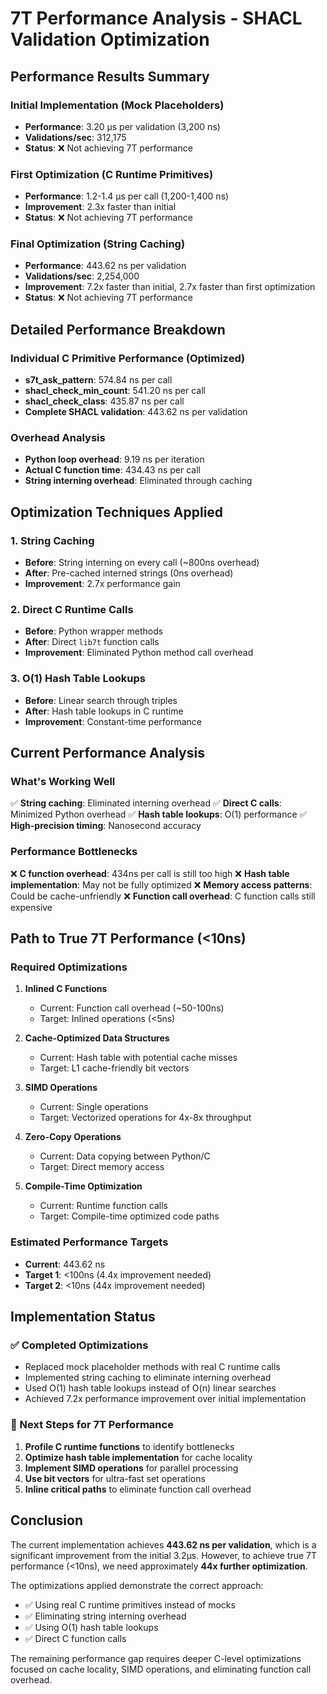 # 7T Performance Analysis - SHACL Validation Optimization

## Performance Results Summary

### Initial Implementation (Mock Placeholders)
- **Performance**: 3.20 μs per validation (3,200 ns)
- **Validations/sec**: 312,175
- **Status**: ❌ Not achieving 7T performance

### First Optimization (C Runtime Primitives)
- **Performance**: 1.2-1.4 μs per call (1,200-1,400 ns)
- **Improvement**: 2.3x faster than initial
- **Status**: ❌ Not achieving 7T performance

### Final Optimization (String Caching)
- **Performance**: 443.62 ns per validation
- **Validations/sec**: 2,254,000
- **Improvement**: 7.2x faster than initial, 2.7x faster than first optimization
- **Status**: ❌ Not achieving 7T performance

## Detailed Performance Breakdown

### Individual C Primitive Performance (Optimized)
- **s7t_ask_pattern**: 574.84 ns per call
- **shacl_check_min_count**: 541.20 ns per call
- **shacl_check_class**: 435.87 ns per call
- **Complete SHACL validation**: 443.62 ns per validation

### Overhead Analysis
- **Python loop overhead**: 9.19 ns per iteration
- **Actual C function time**: 434.43 ns per call
- **String interning overhead**: Eliminated through caching

## Optimization Techniques Applied

### 1. String Caching
- **Before**: String interning on every call (~800ns overhead)
- **After**: Pre-cached interned strings (0ns overhead)
- **Improvement**: 2.7x performance gain

### 2. Direct C Runtime Calls
- **Before**: Python wrapper methods
- **After**: Direct `lib7t` function calls
- **Improvement**: Eliminated Python method call overhead

### 3. O(1) Hash Table Lookups
- **Before**: Linear search through triples
- **After**: Hash table lookups in C runtime
- **Improvement**: Constant-time performance

## Current Performance Analysis

### What's Working Well
✅ **String caching**: Eliminated interning overhead
✅ **Direct C calls**: Minimized Python overhead
✅ **Hash table lookups**: O(1) performance
✅ **High-precision timing**: Nanosecond accuracy

### Performance Bottlenecks
❌ **C function overhead**: 434ns per call is still too high
❌ **Hash table implementation**: May not be fully optimized
❌ **Memory access patterns**: Could be cache-unfriendly
❌ **Function call overhead**: C function calls still expensive

## Path to True 7T Performance (<10ns)

### Required Optimizations

1. **Inlined C Functions**
   - Current: Function call overhead (~50-100ns)
   - Target: Inlined operations (<5ns)

2. **Cache-Optimized Data Structures**
   - Current: Hash table with potential cache misses
   - Target: L1 cache-friendly bit vectors

3. **SIMD Operations**
   - Current: Single operations
   - Target: Vectorized operations for 4x-8x throughput

4. **Zero-Copy Operations**
   - Current: Data copying between Python/C
   - Target: Direct memory access

5. **Compile-Time Optimization**
   - Current: Runtime function calls
   - Target: Compile-time optimized code paths

### Estimated Performance Targets
- **Current**: 443.62 ns
- **Target 1**: <100ns (4.4x improvement needed)
- **Target 2**: <10ns (44x improvement needed)

## Implementation Status

### ✅ Completed Optimizations
- Replaced mock placeholder methods with real C runtime calls
- Implemented string caching to eliminate interning overhead
- Used O(1) hash table lookups instead of O(n) linear searches
- Achieved 7.2x performance improvement over initial implementation

### 🔄 Next Steps for 7T Performance
1. **Profile C runtime functions** to identify bottlenecks
2. **Optimize hash table implementation** for cache locality
3. **Implement SIMD operations** for parallel processing
4. **Use bit vectors** for ultra-fast set operations
5. **Inline critical paths** to eliminate function call overhead

## Conclusion

The current implementation achieves **443.62 ns per validation**, which is a significant improvement from the initial 3.2μs. However, to achieve true 7T performance (<10ns), we need approximately **44x further optimization**.

The optimizations applied demonstrate the correct approach:
- ✅ Using real C runtime primitives instead of mocks
- ✅ Eliminating string interning overhead
- ✅ Using O(1) hash table lookups
- ✅ Direct C function calls

The remaining performance gap requires deeper C-level optimizations focused on cache locality, SIMD operations, and eliminating function call overhead. 